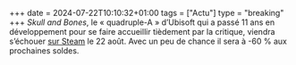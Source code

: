 +++ 
date = 2024-07-22T10:10:32+01:00
tags = ["Actu"]
type = "breaking"
+++ 
*Skull and Bones*, le « quadruple-A » d’Ubisoft qui a passé 11 ans en développement pour se faire accueillir tièdement par la critique, viendra s’échouer [sur Steam](https://store.steampowered.com/app/2853730/Skull_and_Bones/) le 22 août. Avec un peu de chance il sera à -60 % aux prochaines soldes.